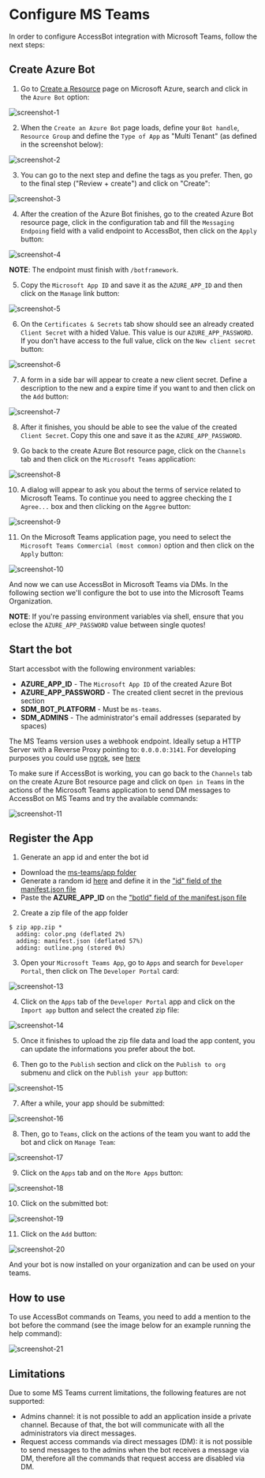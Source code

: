 # Configure MS Teams

In order to configure AccessBot integration with Microsoft Teams, follow the next steps:

## Create Azure Bot

1. Go to [Create a Resource](https://portal.azure.com/#create/hub) page on Microsoft Azure, search and click in the `Azure Bot` option:

![screenshot-1](https://user-images.githubusercontent.com/49597325/190436698-601d0252-8f48-4be0-8bea-bf97538365e4.png)

2. When the `Create an Azure Bot` page loads, define your `Bot handle`, `Resource Group` and define the `Type of App` as "Multi Tenant" (as defined in the screenshot below):

![screenshot-2](https://user-images.githubusercontent.com/49597325/190436895-99fdffa5-f01d-4d9a-882c-00be39023e9d.png)

3. You can go to the next step and define the tags as you prefer. Then, go to the final step ("Review + create") and click on "Create":

![screenshot-3](https://user-images.githubusercontent.com/49597325/190437280-9e42b4b0-a081-44fc-808e-bd4145e463ad.png)

4. After the creation of the Azure Bot finishes, go to the created Azure Bot resource page, click in the configuration tab and fill the `Messaging Endpoing` field with a valid endpoint to AccessBot, then click on the `Apply` button:

![screenshot-4](https://user-images.githubusercontent.com/49597325/190437585-1676d97a-6339-4706-b1c2-645845d5a656.png)

**NOTE**: The endpoint must finish with `/botframework`.

5. Copy the `Microsoft App ID` and save it as the `AZURE_APP_ID` and then click on the `Manage` link button:

![screenshot-5](https://user-images.githubusercontent.com/49597325/190438583-7382b2cf-0b2e-4ee6-9476-6638a0bdc188.png)

6. On the `Certificates & Secrets` tab show should see an already created `Client Secret` with a hided Value. This value is our `AZURE_APP_PASSWORD`. If you don't have access to the full value, click on the `New client secret` button:

![screenshot-6](https://user-images.githubusercontent.com/49597325/190439055-c85ee998-b8d0-418f-96b5-d09574258519.png)

7. A form in a side bar will appear to create a new client secret. Define a description to the new and a expire time if you want to and then click on the `Add` button:

![screenshot-7](https://user-images.githubusercontent.com/49597325/190439658-2f4fa522-6872-4470-aaeb-fb397a610522.png)

8. After it finishes, you should be able to see the value of the created `Client Secret`. Copy this one and save it as the `AZURE_APP_PASSWORD`.

9. Go back to the create Azure Bot resource page, click on the `Channels` tab and then click on the `Microsoft Teams` application:

![screenshot-8](https://user-images.githubusercontent.com/49597325/190440440-adb0d234-e48d-454b-a0a2-6e013b5f0978.png)

10. A dialog will appear to ask you about the terms of service related to Microsoft Teams. To continue you need to aggree checking the `I Agree...` box and then clicking on the `Aggree` button:

![screenshot-9](https://user-images.githubusercontent.com/49597325/190440728-d6533b00-07c0-4d02-8bc0-03021d815b98.png)

11. On the Microsoft Teams application page, you need to select the `Microsoft Teams Commercial (most common)` option and then click on the `Apply` button:

![screenshot-10](https://user-images.githubusercontent.com/49597325/190441039-72546561-8d0e-4ca2-b64d-634bbaf8ea8e.png)

And now we can use AccessBot in Microsoft Teams via DMs. In the following section we'll configure the bot to use into the Microsoft Teams Organization.

**NOTE**: If you're passing environment variables via shell, ensure that you eclose the `AZURE_APP_PASSWORD` value between single quotes!

## Start the bot

Start accessbot with the following environment variables: 
* **AZURE_APP_ID** - The `Microsoft App ID` of the created Azure Bot
* **AZURE_APP_PASSWORD** - The created client secret in the previous section
* **SDM_BOT_PLATFORM** - Must be `ms-teams`.
* **SDM_ADMINS** - The administrator's email addresses (separated by spaces)

The MS Teams version uses a webhook endpoint. Ideally setup a HTTP Server with a Reverse Proxy pointing to: `0.0.0.0:3141`. For developing purposes you could use [ngrok](https://ngrok.com/), see [here](https://github.com/strongdm/accessbot/tree/main/ms-teams/dev/http-server)

To make sure if AccessBot is working, you can go back to the `Channels` tab on the create Azure Bot resource page and click on `Open in Teams` in the actions of the Microsoft Teams application to send DM messages to AccessBot on MS Teams and try the available commands:

![screenshot-11](https://user-images.githubusercontent.com/49597325/190443933-e11eca22-9611-4d06-9041-4b07de8cee26.png)

## Register the App

1. Generate an app id and enter the bot id
* Download the [ms-teams/app folder](https://github.com/strongdm/accessbot/blob/main/ms-teams/app)
* Generate a random id [here](https://www.uuidgenerator.net/version1) and define it in the ["id" field of the manifest.json file](../../ms-teams/app/manifest.json#L5)
* Paste the **AZURE_APP_ID** on the ["botId" field of the manifest.json file](../../ms-teams/app/manifest.json#L38)

2. Create a zip file of the app folder
```
$ zip app.zip *
  adding: color.png (deflated 2%)
  adding: manifest.json (deflated 57%)
  adding: outline.png (stored 0%)
```

3. Open your `Microsoft Teams App`, go to `Apps` and search for `Developer Portal`, then click on The `Developer Portal` card:

![screenshot-13](https://user-images.githubusercontent.com/49597325/190476467-560c14e8-b44e-430c-89b5-95dfaf06d74b.png)

4. Click on the `Apps` tab of the `Developer Portal` app and click on the `Import app` button and select the created zip file:

![screenshot-14](https://user-images.githubusercontent.com/49597325/190476632-b4dc9f11-723d-41e0-9d2b-75ec6a1d20cc.png)

5. Once it finishes to upload the zip file data and load the app content, you can update the informations you prefer about the bot.

6. Then go to the `Publish` section and click on the `Publish to org` submenu and click on the `Publish your app` button:

![screenshot-15](https://user-images.githubusercontent.com/49597325/190476774-e53fd677-764f-450b-8e15-13426466b14c.png)

7. After a while, your app should be submitted:

![screenshot-16](https://user-images.githubusercontent.com/49597325/191028372-ebf9812c-43c5-44e4-8e4f-3f01d01fdb6d.png)

8. Then, go to `Teams`, click on the actions of the team you want to add the bot and click on `Manage Team`:

![screenshot-17](https://user-images.githubusercontent.com/49597325/191032343-c1d4abab-2659-48cd-876c-862817bec16a.png)

9. Click on the `Apps` tab and on the `More Apps` button:

![screenshot-18](https://user-images.githubusercontent.com/49597325/191029186-5ac64ab5-ffef-43e4-8991-ad163e726694.png)

10. Click on the submitted bot:

![screenshot-19](https://user-images.githubusercontent.com/49597325/191029760-fd0316d7-a9ea-4bf3-a268-2e02471e35e1.png)

11. Click on the `Add` button:

![screenshot-20](https://user-images.githubusercontent.com/49597325/191030231-9318becd-b9bd-46f2-b1bc-e08a3336f768.png)

And your bot is now installed on your organization and can be used on your teams.

## How to use

To use AccessBot commands on Teams, you need to add a mention to the bot before the command (see the image below for an example running the help command):

![screenshot-21](https://user-images.githubusercontent.com/49597325/191031228-eb2b7360-8c4f-4059-8ae3-cfc97b612902.png)

## Limitations

Due to some MS Teams current limitations, the following features are not supported:

- Admins channel: it is not possible to add an application inside a private channel. Because of that, the bot will communicate with all the administrators via direct messages.
- Request access commands via direct messages (DM): it is not possible to send messages to the admins when the bot receives a message via DM, therefore all the commands that request access are disabled via DM.
